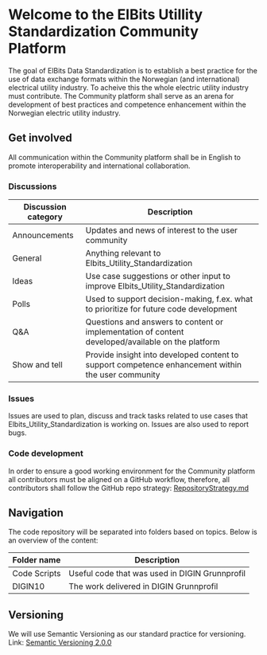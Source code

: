 # Welcome to the ElBits Utillity Standardization Community Platform
The goal of ElBits Data Standardization is to establish a best practice for the use of data exchange formats within the Norwegian (and international) electrical utility industry. To acheive this the whole electric utility industry must contribute. 
The Community platform shall serve as an arena for development of best practices and competence enhancement within the Norwegian electric utility industry.

## Get involved
All communication within the Community platform shall be in English to promote interoperability and international collaboration.

### Discussions
|Discussion category| Description                                                                                      |
|-------------------|--------------------------------------------------------------------------------------------------|
|Announcements      |Updates and news of interest to the user community                                                |
|General            |Anything relevant to Elbits_Utility_Standardization                                               |
|Ideas              |Use case suggestions or other input to improve Elbits_Utility_Standardization                     |
|Polls              |Used to support decision-making, f.ex. what to prioritize for future code development             |
|Q&A                |Questions and answers to content or implementation of content developed/available on the platform |
|Show and tell      |Provide insight into developed content to support competence enhancement within the user community|


### Issues
Issues are used to plan, discuss and track tasks related to use cases that Elbits_Utility_Standardization is working on. Issues are also used to report bugs.

### Code development
In order to ensure a good working environment for the Community platform all contributors must be  aligned on a GitHub workflow, therefore, all contributors shall follow the GitHub repo strategy: [RepositoryStrategy.md](RepositoryStrategy.md)


## Navigation
The code repository will be separated into folders based on topics. Below is an overview of the content:

|Folder name   |Description                                   |
|--------------|----------------------------------------------|
|Code Scripts  |Useful code that was used in DIGIN Grunnprofil|
|DIGIN10       |The work delivered in DIGIN Grunnprofil       |

## Versioning
We will use Semantic Versioning as our standard practice for versioning.
Link: [Semantic Versioning 2.0.0](https://semver.org/)